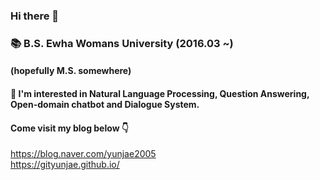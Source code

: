 ### Hi there 👋
### 📚 B.S. Ewha Womans University (2016.03 ~)
#### (hopefully M.S. somewhere)
#### 🥕 I'm interested in Natural Language Processing, Question Answering, Open-domain chatbot and Dialogue System.

#### Come visit my blog below 👇
<a href="https://blog.naver.com/yunjae2005">https://blog.naver.com/yunjae2005</a><br>
<a href="https://gityunjae.github.io/">https://gityunjae.github.io/</a>

<!--
**gityunjae/gityunjae** is a ✨ _special_ ✨ repository because its `README.md` (this file) appears on your GitHub profile.

Here are some ideas to get you started:

- 🔭 I’m currently working on ...
- 🌱 I’m currently learning ...
- 👯 I’m looking to collaborate on ...
- 🤔 I’m looking for help with ...
- 💬 Ask me about ...
- 📫 How to reach me: ...
- 😄 Pronouns: ...
- ⚡ Fun fact: ...
-->
